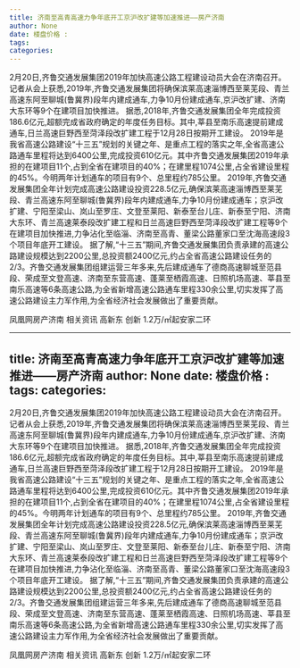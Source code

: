 ```yaml
---
title: 济南至高青高速力争年底开工京沪改扩建等加速推进——房产济南
author: None
date: 楼盘价格 : 
tags: 
categories: 
---
```

                        
<!-- more -->
2月20日,齐鲁交通发展集团2019年加快高速公路工程建设动员大会在济南召开。记者从会上获悉,2019年,齐鲁交通发展集团将确保滨莱高速淄博西至莱芜段、青兰高速东阿至聊城(鲁冀界)段年内建成通车,力争10月份建成通车,京沪改扩建、济南大东环等9个在建项目加快推进。
据悉,2018年,齐鲁交通发展集团全年完成投资186.6亿元,超额完成省政府确定的年度任务目标。其中,莘县至南乐高速提前建成通车,日兰高速巨野西至菏泽段改扩建工程于12月28日按期开工建设。
2019年是我省高速公路建设“十三五”规划的关键之年、是重点工程的落实之年,全省高速公路通车里程将达到6400公里,完成投资610亿元。其中齐鲁交通发展集团2019年承担的在建项目11个,占到全省在建项目的40%；在建里程1074公里,占全省建设里程的45%。今明两年计划通车的项目有9个、总里程约785公里。
2019年,齐鲁交通发展集团全年计划完成高速公路建设投资228.5亿元,确保滨莱高速淄博西至莱芜段、青兰高速东阿至聊城(鲁冀界)段年内建成通车,力争10月份建成通车；京沪改扩建、宁阳至梁山、岚山至罗庄、文登至莱阳、新泰至台儿庄、新泰至宁阳、济南大东环、青兰高速莱泰段改扩建工程和日兰高速巨野西至菏泽段改扩建工程等9个在建项目加快推进,力争沾化至临淄、济南至高青、董梁公路董家口至沈海高速段3个项目年底开工建设。
据了解,“十三五”期间,齐鲁交通发展集团负责承建的高速公路建设规模达到2200公里,总投资额2400亿元,约占全省高速公路建设任务的2/3。齐鲁交通发展集团组建运营三年多来,先后建成通车了德商高速聊城至范县段、荣成至文登高速、济南至东营高速、蓬莱至栖霞高速、日照机场高速、莘县至南乐高速等6条高速公路,为全省新增高速公路通车里程330余公里,切实发挥了高速公路建设主力军作用,为全省经济社会发展做出了重要贡献。
                        
                        
                        
                        
                                        
                    
                    
                
                    
                    
                    
                
                    
                
凤凰网房产济南
相关资讯
高新东 创新
1.2万/㎡起安家二环
	                        
	                    
	                        
	                    
---
title: 济南至高青高速力争年底开工京沪改扩建等加速推进——房产济南
author: None
date: 楼盘价格 : 
tags: 
categories: 
---
                        
<!-- more -->
2月20日,齐鲁交通发展集团2019年加快高速公路工程建设动员大会在济南召开。记者从会上获悉,2019年,齐鲁交通发展集团将确保滨莱高速淄博西至莱芜段、青兰高速东阿至聊城(鲁冀界)段年内建成通车,力争10月份建成通车,京沪改扩建、济南大东环等9个在建项目加快推进。
据悉,2018年,齐鲁交通发展集团全年完成投资186.6亿元,超额完成省政府确定的年度任务目标。其中,莘县至南乐高速提前建成通车,日兰高速巨野西至菏泽段改扩建工程于12月28日按期开工建设。
2019年是我省高速公路建设“十三五”规划的关键之年、是重点工程的落实之年,全省高速公路通车里程将达到6400公里,完成投资610亿元。其中齐鲁交通发展集团2019年承担的在建项目11个,占到全省在建项目的40%；在建里程1074公里,占全省建设里程的45%。今明两年计划通车的项目有9个、总里程约785公里。
2019年,齐鲁交通发展集团全年计划完成高速公路建设投资228.5亿元,确保滨莱高速淄博西至莱芜段、青兰高速东阿至聊城(鲁冀界)段年内建成通车,力争10月份建成通车；京沪改扩建、宁阳至梁山、岚山至罗庄、文登至莱阳、新泰至台儿庄、新泰至宁阳、济南大东环、青兰高速莱泰段改扩建工程和日兰高速巨野西至菏泽段改扩建工程等9个在建项目加快推进,力争沾化至临淄、济南至高青、董梁公路董家口至沈海高速段3个项目年底开工建设。
据了解,“十三五”期间,齐鲁交通发展集团负责承建的高速公路建设规模达到2200公里,总投资额2400亿元,约占全省高速公路建设任务的2/3。齐鲁交通发展集团组建运营三年多来,先后建成通车了德商高速聊城至范县段、荣成至文登高速、济南至东营高速、蓬莱至栖霞高速、日照机场高速、莘县至南乐高速等6条高速公路,为全省新增高速公路通车里程330余公里,切实发挥了高速公路建设主力军作用,为全省经济社会发展做出了重要贡献。
                        
                        
                        
                        
                                        
                    
                    
                
                    
                    
                    
                
                    
                
凤凰网房产济南
相关资讯
高新东 创新
1.2万/㎡起安家二环
	                        
	                    
	                        
	                    
